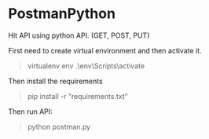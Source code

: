 # PostmanPython
Hit API using python API. (GET, POST, PUT)

First need to create virtual environment and then activate it.
> virtualenv env
> .\env\Scripts\activate

Then install the requirements
> pip install -r "requirements.txt"

Then run API:
> python postman.py
